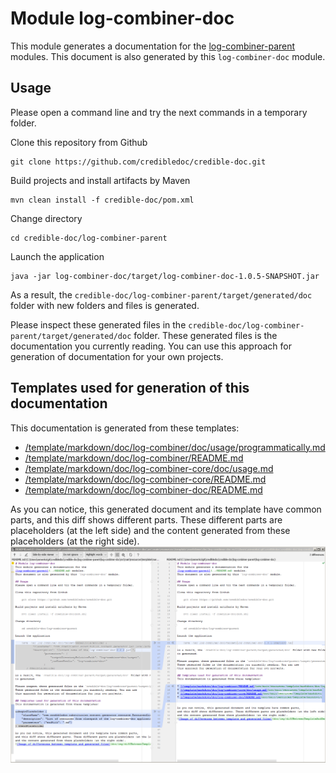# Module log-combiner-doc
This module generates a documentation for the
[log-combiner-parent](../README.md) modules.
This document is also generated by this `log-combiner-doc` module.

## Usage
Please open a command line and try the next commands in a temporary folder.

Clone this repository from Github

    git clone https://github.com/credibledoc/credible-doc.git
    
Build projects and install artifacts by Maven
    
    mvn clean install -f credible-doc/pom.xml

Change directory
    
    cd credible-doc/log-combiner-parent
    
Launch the application

    java -jar log-combiner-doc/target/log-combiner-doc-1.0.5-SNAPSHOT.jar

As a result, the `credible-doc/log-combiner-parent/target/generated/doc` folder with new folders and files
is generated.

Please inspect these generated files in the `credible-doc/log-combiner-parent/target/generated/doc` folder.
These generated files is the documentation you currently reading. You can use
this approach for generation of documentation for your own projects.

## Templates used for generation of this documentation
This documentation is generated from these templates:

* [/template/markdown/doc/log-combiner/doc/usage/programmatically.md](src/main/resources/template/markdown/doc/log-combiner/doc/usage/programmatically.md)
* [/template/markdown/doc/log-combiner/README.md](src/main/resources/template/markdown/doc/log-combiner/README.md)
* [/template/markdown/doc/log-combiner-core/doc/usage.md](src/main/resources/template/markdown/doc/log-combiner-core/doc/usage.md)
* [/template/markdown/doc/log-combiner-core/README.md](src/main/resources/template/markdown/doc/log-combiner-core/README.md)
* [/template/markdown/doc/log-combiner-doc/README.md](src/main/resources/template/markdown/doc/log-combiner-doc/README.md)


As you can notice, this generated document and its template have common parts,
and this diff shows different parts. These different parts are placeholders (at the left side)
and the content generated from these placeholders (at the right side).
![Image of differences between template and generated files](doc/img/diffBetweenTemplateAndGeneratedFiles.png)
